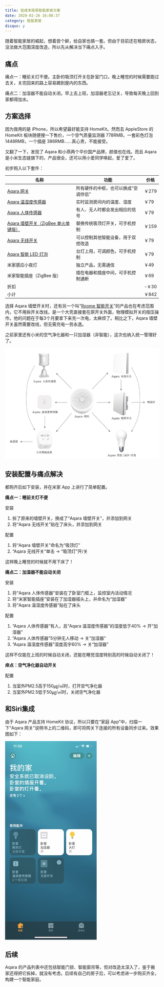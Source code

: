 ```yaml
---
title: 低成本简易智能家居方案
date: 2020-02-26 16:08:37
category: 智能家居
disqus: y
---
```


随着智能家居的崛起，想着尝个鲜，给自家也搞一套。但由于目前还在租房状态，没法做大范围深度改造，所以先从解决当下痛点入手。

## 痛点

痛点一：睡前关灯不便。主卧的吸顶灯开关在卧室门口，晚上睡觉的时候需要跑过去关，关完回来的路上容易踢到屋内的东西。

痛点二：加湿器不能自动关闭。早上去上班，加湿器老忘记关，导致每天晚上回到家都得加水。

## 方案选择

因为我用的是 iPhone，所以希望最好能支持 HomeKit。然而去 AppleStore 的 HomeKit 板块随便搜一下售价，一个空气质量监测器 778RMB，一套彩色灯泡 1448RMB，一个插座 386RMB……真心贵，不能接受。

又翻了一下，发现了 Aqara 和小燕两个平价国产品牌，颜值也在线。而且 Aqara 是小米生态链旗下的，产品很全，还可以用小爱同学唤起，爱了爱了。

初步购入以下套件：

| 名称                                                         | 功能                                 | 价格  |
| ------------------------------------------------------------ | ------------------------------------ | ----- |
| [Aqara 网关](https://www.aqara.com/cn/smart_hub.html)        | 所有硬件的中枢，也可以换成“空调伴侣” | ￥279 |
| [Aqara 温湿度传感器](https://www.aqara.com/cn/tempandhum.html) | 实时监测房间内的温度、湿度           | ￥79  |
| [Aqara 人体传感器](https://www.aqara.com/cn/occ.html)        | 有人、无人时都会发出相应的信号       | ￥79  |
| [Aqara 墙壁开关（ZigBee 单火单键版）](https://www.aqara.com/cn/realneutral.html) | 替换传统吸顶灯开关，可手机控制       | ￥159 |
| [Aqara 无线开关](https://www.aqara.com/cn/86plug.html)       | 可以控制其他智能设备，用于双控改造   | ￥79  |
| [Aqara 智能 LED 灯泡](https://www.aqara.com/cn/led_light.html) | 台灯上用，可调颜色，可手机控制       | ￥79  |
| 米家感应小夜灯                                               | 独立产品，无需通信                   | ￥49  |
| 米家智能插座（ZigBee 版）                                    | 插在电器和插座中间，可手机控制通断   | ￥69  |
| 折扣                                                         |                                      | -￥30 |
| 小计                                                         |                                      | ￥842 |

选择 Aqara 墙壁开关时，还有另一个叫“[Roome 智能开关](https://detail.tmall.com/item.htm?id=593119147793)”的产品也在考虑范围内，它不用拆开关改线，是一个大壳直接套在原开关外面，物理模拟开关的按压操作。他的问题在于每3个月要拿下来充一次电，太麻烦了。相比之下，Aqara 墙壁开关虽然需要改线，但无需充电一劳永逸。

之前家里还有小米的空气净化器和一只加湿器（非智能），这次也纳入统一管理好了。

![智能家居拓扑](/images/smart-home-at-low-cost-01.jpg)

## 安装配置与痛点解决

都购齐后如下安装，并在米家 App 上进行了简单配置。

**痛点一：睡前关灯不便**

安装

1. 拆了原来的墙壁开关，换成了“Aqara 墙壁开关”，并添加到网关
2. 将“Aqara 无线开关”贴在了床头，并添加到网关

配置

1. 将“Aqara 墙壁开关”命名为“吸顶灯”
2. “Aqara 无线开关”单击 → “吸顶灯”开/关

这样晚上睡觉的时候就不用下床了！



**痛点二：加湿器不能自动关闭**

安装

1. 将“Aqara 人体传感器”安装在了卧室门框上，监控室内活动情况
2. 将“米家智能插座”安装在了加湿器插头上，并命名为“加湿器”
3. 将“Aqara 温湿度传感器”贴在了床头

配置

1. “Aqara 人体传感器”有人，且“Aqara 温湿度传感器”的湿度低于40% → 开“加湿器”
2. “Aqara 人体传感器”5分钟无人移动 → 关“加湿器”
3. “Aqara 温湿度传感器”湿度高宇60% → 关“加湿器”

这样不仅能在上班的时候自动关闭，还能在睡觉湿度特别高的时候自动关闭了！



**痒点：空气净化器自动开关**

配置

1. 当室外PM2.5高于150㎍/㎥时，打开空气净化器
2. 当室外PM2.5低于50㎍/㎥时，关闭空气净化器

## 和Siri集成

由于 Aqara 产品支持 HomeKit 协议，所以只要在“家庭 App”中，扫描一下“Aqara 网关”说明书上的二维码，即可将网关下连接的所有设备同步过来。效果图如下：

![家庭App截图](/images/smart-home-at-low-cost-02.jpg)

## 后续

Aqara 的产品列表中还包括智能门锁、智能窗帘等，但对改造太深入了，鉴于搬家还得把它拆掉，就没有考虑。后续有自己的房子后，可以考虑进一步购买齐全，构建一个智能家庭。
